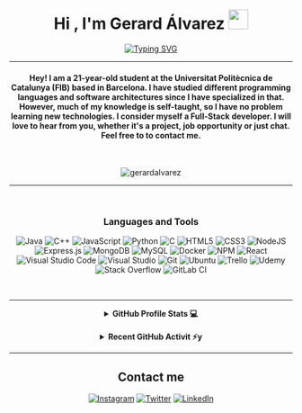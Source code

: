 <div align="center">
  

  
  <h1 align="center">Hi , I'm Gerard Álvarez <img src="https://media.giphy.com/media/hvRJCLFzcasrR4ia7z/giphy.gif" width="35"></h1>
<p align="center">

 [![Typing SVG](https://readme-typing-svg.herokuapp.com?font=Cormorant+SC&size=22&color=E6F733&center=true&lines=Welcome+to+my+git+profile;Computer+Science+Student;Full+Stack+Web+Developer;Enthusiast)](https://git.io/typing-svg)
</p>
<hr/>
<h4 align="center">Hey! I am a 21-year-old student at the Universitat Politècnica de Catalunya (FIB) based in Barcelona. I have studied different programming languages and software architectures since I have specialized in that. However, much of my knowledge is self-taught, so I have no problem learning new technologies. I consider myself a Full-Stack developer.
I will love to hear from you, whether it's a project, job opportunity or just chat. Feel free to to contact me.</h4>
<br>
<p align="center"> <img src="https://komarev.com/ghpvc/?username=gerardalvarez8&label=Profile%20views&color=0e75b6&style=plastic" alt="gerardalvarez" /> </p>
  
  
-------------------
  
<br />
  
### Languages and Tools  
 ![Java](https://img.shields.io/badge/java-%23ED8B00.svg?style=for-the-badge&logo=java&logoColor=white) ![C++](https://img.shields.io/badge/c++-%2300599C.svg?style=for-the-badge&logo=c%2B%2B&logoColor=white) ![JavaScript](https://img.shields.io/badge/javascript-%23323330.svg?style=for-the-badge&logo=javascript&logoColor=%23F7DF1E) ![Python](https://img.shields.io/badge/python-%2314354C.svg?style=for-the-badge&logo=python&logoColor=white) ![C](https://img.shields.io/badge/c-%2300599C.svg?style=for-the-badge&logo=c&logoColor=white) ![HTML5](https://img.shields.io/badge/html5-%23E34F26.svg?style=for-the-badge&logo=html5&logoColor=white) ![CSS3](https://img.shields.io/badge/css3-%231572B6.svg?style=for-the-badge&logo=css3&logoColor=white) ![NodeJS](https://img.shields.io/badge/node.js-%2343853D.svg?style=for-the-badge&logo=node.js&logoColor=white) ![Express.js](https://img.shields.io/badge/express.js-%23404d59.svg?style=for-the-badge&logo=express&logoColor=%2361DAFB) ![MongoDB](https://img.shields.io/badge/MongoDB-%234ea94b.svg?style=for-the-badge&logo=mongodb&logoColor=white) ![MySQL](https://img.shields.io/badge/mysql-%2300f.svg?style=for-the-badge&logo=mysql&logoColor=white) ![Docker](https://img.shields.io/badge/docker-%230db7ed.svg?style=for-the-badge&logo=docker&logoColor=white) ![NPM](https://img.shields.io/badge/NPM-%23000000.svg?style=for-the-badge&logo=npm&logoColor=white) ![React](https://img.shields.io/badge/react-%2320232a.svg?style=for-the-badge&logo=react&logoColor=%2361DAFB) ![Visual Studio Code](https://img.shields.io/badge/VisualStudioCode-0078d7.svg?style=for-the-badge&logo=visual-studio-code&logoColor=white) ![Visual Studio](https://img.shields.io/badge/VisualStudio-5C2D91.svg?style=for-the-badge&logo=visual-studio&logoColor=white) ![Git](https://img.shields.io/badge/git-%23121011.svg?style=for-the-badge&logo=github&logoColor=white) ![Ubuntu](https://img.shields.io/badge/Ubuntu-E95420?style=for-the-badge&logo=ubuntu&logoColor=white) ![Trello](https://img.shields.io/badge/Trello-%23026AA7.svg?style=for-the-badge&logo=Trello&logoColor=white) ![Udemy](https://img.shields.io/badge/Udemy-A435F0?style=for-the-badge&logo=Udemy&logoColor=white) ![Stack Overflow](https://img.shields.io/badge/-Stackoverflow-FE7A16?style=for-the-badge&logo=stack-overflow&logoColor=white) ![GitLab CI](https://img.shields.io/badge/gitlab%20ci-%23181717.svg?style=for-the-badge&logo=gitlab&logoColor=white)
  
  <br />
  
-------------------

  
<details> 
  <summary><b> GitHub Profile Stats 💻</b></summary>
  <br/>
  <p align="center">
 

   ![LachlanDev github stats](https://github-readme-stats.vercel.app/api?username=gerardalvarez&show_icons=true&theme=radical&count_private=true&include_all_commits=true)
   
   ![LachlanDev github streak](https://github-readme-streak-stats.herokuapp.com/?user=gerardalvarez&theme=radical&include_all_commits=true&count_private=true)
     &nbsp;
<img src="https://github-readme-stats.vercel.app/api/top-langs?username=gerardalvarez&show_icons=true&locale=en&layout=compact&theme=algolia" alt="gerardalvarez" height="192px"/>
    
  <br/>
  &nbsp;
  &nbsp;
  <b>Note:</b> Top languages is only a metric of the languages my public code consists of and doesn't reflect experience or skill level.
  </p>
</details>

<br/>
<details>
  <summary><b> Recent GitHub Activit ⚡y</b></summary>
  <br/>
   <a href="https://github.com/gerardalvarez"><img alt="gearrdalvarez's Activity Graph" src="https://activity-graph.herokuapp.com/graph?username=gerardalvarez&custom_title=Gerard%20Alvarez's%20Contribution%20Graph&theme=react-dark" /></a>
  <br/>

</details>
  

  
-------------------
  

  
## Contact me
<a href="https://www.instagram.com/gerardalvarez_/">![Instagram](https://img.shields.io/badge/gerardalvarez_-%23E4405F.svg?style=for-the-badge&logo=Instagram&logoColor=white)</a> <a href="https://twitter.com/gritaman123">![Twitter](https://img.shields.io/badge/GerardAlvarezDev-%231DA1F2.svg?style=for-the-badge&logo=Twitter&logoColor=white)</a> <a href="https://www.linkedin.com/in/gerardalvarezizquierdo/">![LinkedIn](https://img.shields.io/badge/linkedin-%230077B5.svg?style=for-the-badge&logo=linkedin&logoColor=white)
</a> 
  
<br />
 <div>
